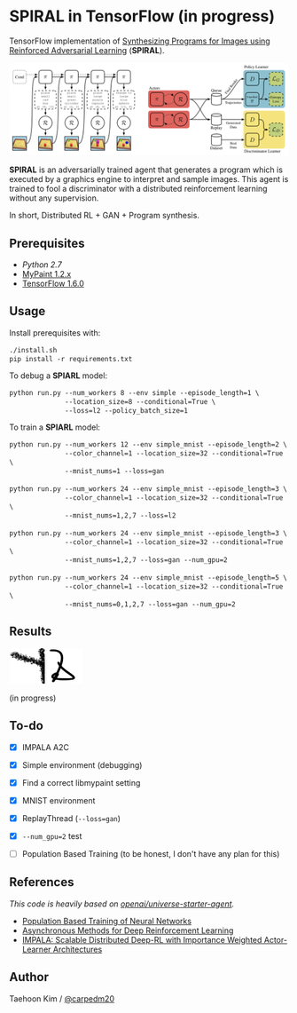 # SPIRAL in TensorFlow (in progress)

TensorFlow implementation of [Synthesizing Programs for Images using Reinforced Adversarial Learning](https://deepmind.com/blog/learning-to-generate-images/) (**SPIRAL**).

![model](assets/model.png)

**SPIRAL** is an adversarially trained agent that generates a program which is executed by a graphics engine to interpret and sample images. This agent is trained to fool a discriminator with a distributed reinforcement learning without any supervision.

In short, Distributed RL + GAN + Program synthesis.


## Prerequisites

- *Python 2.7*
- [MyPaint 1.2.x](https://github.com/mypaint/mypaint/tree/v1.2.x)
- [TensorFlow 1.6.0](http://pytorch.org/)


## Usage

Install prerequisites with:

    ./install.sh
    pip install -r requirements.txt

To debug a **SPIARL** model:

    python run.py --num_workers 8 --env simple --episode_length=1 \
                  --location_size=8 --conditional=True \
                  --loss=l2 --policy_batch_size=1

To train a **SPIARL** model:

    python run.py --num_workers 12 --env simple_mnist --episode_length=2 \
                  --color_channel=1 --location_size=32 --conditional=True \
                  --mnist_nums=1 --loss=gan

    python run.py --num_workers 24 --env simple_mnist --episode_length=3 \
                  --color_channel=1 --location_size=32 --conditional=True \
                  --mnist_nums=1,2,7 --loss=l2

    python run.py --num_workers 24 --env simple_mnist --episode_length=3 \
                  --color_channel=1 --location_size=32 --conditional=True \
                  --mnist_nums=1,2,7 --loss=gan --num_gpu=2

    python run.py --num_workers 24 --env simple_mnist --episode_length=5 \
                  --color_channel=1 --location_size=32 --conditional=True \
                  --mnist_nums=0,1,2,7 --loss=gan --num_gpu=2


## Results

![model](assets/mnist_in_progress1.png) ![model](assets/mnist_in_progress2.png)

(in progress)


## To-do

- [x] IMPALA A2C
- [x] Simple environment (debugging)
- [x] Find a correct libmypaint setting
- [x] MNIST environment
- [x] ReplayThread (`--loss=gan`)
- [x] `--num_gpu=2` test
- [ ] Population Based Training (to be honest, I don't have any plan for this)


## References

*This code is heavily based on [openai/universe-starter-agent](https://github.com/openai/universe-starter-agent).*

- [Population Based Training of Neural Networks](https://arxiv.org/abs/1711.09846)
- [Asynchronous Methods for Deep Reinforcement Learning](https://arxiv.org/abs/1602.01783)
- [IMPALA: Scalable Distributed Deep-RL with Importance Weighted Actor-Learner Architectures](https://arxiv.org/abs/1802.01561)


## Author

Taehoon Kim / [@carpedm20](http://carpedm20.github.io/)
